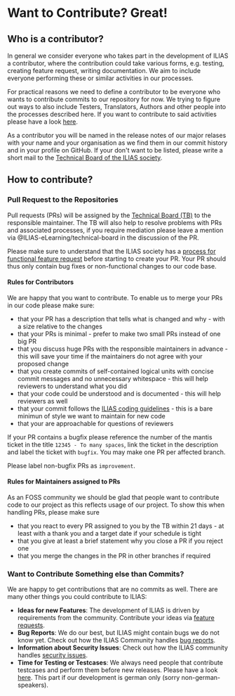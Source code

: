 # Want to Contribute? Great!

## Who is a contributor?

In general we consider everyone who takes part in the development of ILIAS a
contributor, where the contribution could take various forms, e.g. testing,
creating feature request, writing documentation. We aim to include everyone
performing these or similar activities in our processes.

For practical reasons we need to define a contributor to be everyone who
wants to contribute commits to our repository for now. We trying to figure
out ways to also include Testers, Translators, Authors and other people
into the processes described here. If you want to contribute to said
activities please have a look [here](i_want_to_contribute_something_else_than_commits).

As a contributor you will be named in the release notes of our major relases
with your name and your organisation as we find them in our commit history
and in your profile on GitHub. If your don't want to be listed, please write
a short mail to the [Technical Board of the ILIAS society](mailto:tb@lists.ilias.de).

## How to contribute?

### Pull Request to the Repositories

Pull requests (PRs) will be assigned by the [Technical Board
(TB)](http://www.ilias.de/docu/goto.php?target=grp_5089&client_id=docu)
to the responsible maintainer. The TB will also help to resolve problems with
PRs and associated processes, if you require mediation please leave a mention via 
@ILIAS-eLearning/technical-board in the discussion of the PR.

Please make sure to understand that the ILIAS society has a [process for functional
feature request](http://www.ilias.de/docu/goto.php?target=wiki_1357_How_to_suggest_a_new_feature)
before starting to create your PR. Your PR should thus only contain bug fixes or
non-functional changes to our code base.

#### Rules for Contributors

We are happy that you want to contribute. To enable us to merge your PRs in our code
please make sure:

* that your PR has a description that tells what is changed and why - with a size
  relative to the changes
* that your PRs is minimal - prefer to make two small PRs instead of one big PR
* that you discuss huge PRs with the responsible maintainers in advance - this will
  save your time if the maintainers do not agree with your proposed change
* that you create commits of self-contained logical units with concise commit
  messages and no unnecessary whitespace - this will help reviewers to understand
  what you did
* that your code could be understood and is documented - this will help reviewers
  as well
* that your commit follows the [ILIAS coding guidelines](http://www.ilias.de/docu/goto_docu_pg_202_42.html) -
  this is a bare minimun of style we want to maintain for new code
* that your are approachable for questions of reviewers

If your PR contains a bugfix please reference the number of the mantis ticket
in the title `12345 - To many spaces`, link the ticket in the description and
label the ticket with `bugfix`. You may make one PR per affected branch.

Please label non-bugfix PRs as `improvement`.

#### Rules for Maintainers assigned to PRs

As an FOSS community we should be glad that people want to contribute code to our
project as this reflects usage of our project. To show this when handling PRs, please
make sure

* that you react to every PR assigned to you by the TB within 21 days - at least
  with a thank you and a target date if your schedule is tight
* that you give at least a brief statement why you close a PR if you reject one
* that you merge the changes in the PR in other branches if required

### Want to Contribute Something else than Commits?

We are happy to get contributions that are no commits as well. There are many
other things you could contribute to ILIAS:

* **Ideas for new Features**: The development of ILIAS is driven by requirements
  from the community. Contribute your ideas via [feature requests](http://www.ilias.de/docu/goto.php?target=wiki_5307&client_id=docu#ilPageTocA119).
* **Bug Reports**: We do our best, but ILIAS might contain bugs we do not know
  yet. Check out how the ILIAS Community handles [bug reports](http://www.ilias.de/docu/goto.php?target=wiki_5307&client_id=docu#ilPageTocA115).
* **Information about Security Issues**: Check out how the ILIAS community handles
  [security issues](http://www.ilias.de/docu/goto.php?target=wiki_5307&client_id=docu#ilPageTocA112).
* **Time for Testing or Testcases**: We always need people that contribute testcases
  and perform them before new releases. Please have a look [here](http://www.ilias.de/docu/goto_docu_pg_64423_4793.html).
  This part if our development is german only (sorry non-german-speakers).
